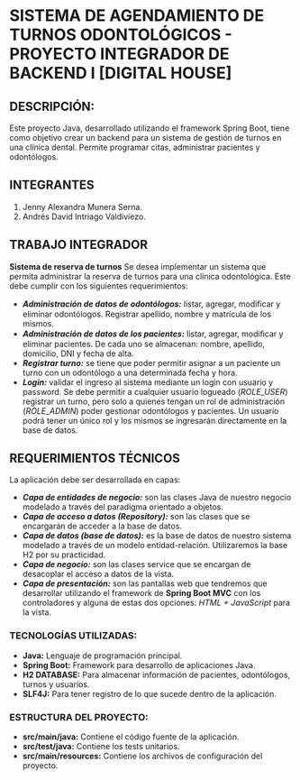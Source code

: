 # SISTEMA DE AGENDAMIENTO DE TURNOS ODONTOLÓGICOS - PROYECTO INTEGRADOR DE BACKEND I [DIGITAL HOUSE]

## **DESCRIPCIÓN:**

Este proyecto Java, desarrollado utilizando el framework Spring Boot,
tiene como objetivo crear un backend para un sistema de gestión de turnos en una clínica dental.
Permite programar citas, administrar pacientes y odontólogos.

## **INTEGRANTES**
1. Jenny Alexandra Munera Serna.
2. Andrés David Intriago Valdiviezo.

## **TRABAJO INTEGRADOR**

**Sistema de reserva de turnos**
Se desea implementar un sistema que permita administrar la reserva de turnos para una clínica odontológica. Este debe cumplir con los siguientes requerimientos:
* **_Administración de datos de odontólogos:_** listar, agregar, modiﬁcar y eliminar odontólogos. Registrar apellido, nombre y matrícula de los mismos. 
* **_Administración de datos de los pacientes:_** listar, agregar, modiﬁcar y eliminar pacientes. De cada uno se almacenan: nombre, apellido, domicilio, DNI y fecha de alta. 
* **_Registrar turno:_** se tiene que poder permitir asignar a un paciente un turno con un odontólogo a una determinada fecha y hora.
* **_Login:_** validar el ingreso al sistema mediante un login con usuario y password. Se debe permitir a cualquier usuario logueado (_ROLE_USER_) registrar un turno, pero solo a quienes tengan un rol de administración (_ROLE_ADMIN_) poder gestionar odontólogos y pacientes. Un usuario podrá tener un único rol y los mismos se ingresarán directamente en la base de datos. 

## **REQUERIMIENTOS TÉCNICOS**
La aplicación debe ser desarrollada en capas:
* **_Capa de entidades de negocio:_** son las clases Java de nuestro negocio modelado a través del paradigma orientado a objetos.
* **_Capa de acceso a datos (Repository):_** son las clases que se encargarán de acceder a la base de datos.
* **_Capa de datos (base de datos):_** es la base de datos de nuestro sistema modelado a través de un modelo entidad-relación. Utilizaremos la base H2 por su practicidad.
* **_Capa de negocio:_** son las clases service que se encargan de desacoplar el acceso a datos de la vista.
* **_Capa de presentación:_** son las pantallas web que tendremos que desarrollar utilizando el framework de **Spring Boot MVC** con los controladores y alguna de estas dos opciones: _HTML + JavaScript_ para la vista.

### **TECNOLOGÍAS UTILIZADAS:**

* **Java:** Lenguaje de programación principal.
* **Spring Boot:** Framework para desarrollo de aplicaciones Java.
* **H2 DATABASE:** Para almacenar información de pacientes, odontólogos, turnos y usuarios.
* **SLF4J:** Para tener registro de lo que sucede dentro de la aplicación.

### **ESTRUCTURA DEL PROYECTO:**

* **src/main/java:** Contiene el código fuente de la aplicación.
* **src/test/java:** Contiene los tests unitarios.
* **src/main/resources:** Contiene los archivos de configuración del proyecto.
